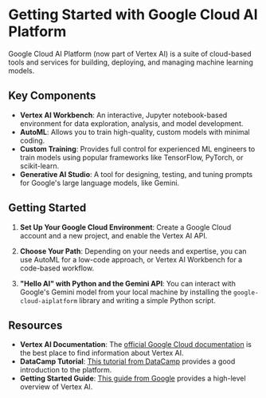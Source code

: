 # Getting Started with Google Cloud AI Platform

Google Cloud AI Platform (now part of Vertex AI) is a suite of cloud-based tools and services for building, deploying, and managing machine learning models.

## Key Components

-   **Vertex AI Workbench**: An interactive, Jupyter notebook-based environment for data exploration, analysis, and model development.
-   **AutoML**: Allows you to train high-quality, custom models with minimal coding.
-   **Custom Training**: Provides full control for experienced ML engineers to train models using popular frameworks like TensorFlow, PyTorch, or scikit-learn.
-   **Generative AI Studio**: A tool for designing, testing, and tuning prompts for Google's large language models, like Gemini.

## Getting Started

1.  **Set Up Your Google Cloud Environment**: Create a Google Cloud account and a new project, and enable the Vertex AI API.

2.  **Choose Your Path**: Depending on your needs and expertise, you can use AutoML for a low-code approach, or Vertex AI Workbench for a code-based workflow.

3.  **"Hello AI" with Python and the Gemini API**: You can interact with Google's Gemini model from your local machine by installing the `google-cloud-aiplatform` library and writing a simple Python script.

## Resources

-   **Vertex AI Documentation**: The [official Google Cloud documentation](https://cloud.google.com/vertex-ai/docs) is the best place to find information about Vertex AI.
-   **DataCamp Tutorial**: [This tutorial from DataCamp](https://www.datacamp.com/tutorial/google-cloud-ai-platform-tutorial) provides a good introduction to the platform.
-   **Getting Started Guide**: [This guide from Google](https://cloud.google.com/vertex-ai/docs/start/introduction-unified-platform) provides a high-level overview of Vertex AI.
